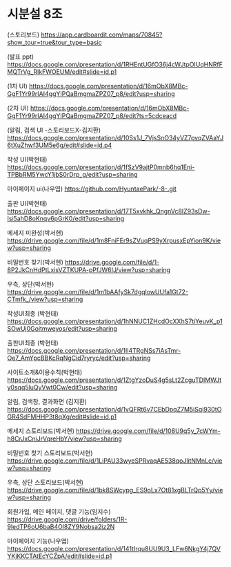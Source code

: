 # 시분설 8조

(스토리보드) https://app.cardboardit.com/maps/70845?show_tour=true&tour_type=basic

(발표 ppt) https://docs.google.com/presentation/d/1RHEntUGfO36j4cWJtpOIUqHNRfFMQTrVg_RlkFWOEUM/edit#slide=id.p1

(1차 UI) https://docs.google.com/presentation/d/16mObX8MBc-GgF1Yr99rIAI4ggYIPQaBmgmaZPZ07_p8/edit?usp=sharing

(2차 UI) https://docs.google.com/presentation/d/16mObX8MBc-GgF1Yr99rIAI4ggYIPQaBmgmaZPZ07_p8/edit?ts=5cdceacd

(알림, 검색 UI -스토리보드X-김지환) https://docs.google.com/presentation/d/10Ss1J_7VjsSnO34yVZ7pvqZVAaYJ6tXuZhwf3UM5e6g/edit#slide=id.p4

작성 UI(박현태) https://docs.google.com/presentation/d/1fSzV9ajtP0mnb6hq1Eni-TPBbRM5YwcY1jbS0rDrp_g/edit?usp=sharing

마이페이지 ui(나우엽)  https://github.com/HyuntaePark/-8-.git

출판 UI(박현태) https://docs.google.com/presentation/d/17T5xvkhk_QngnVc8IZ93sDw-Isi5ahD8oKnqv6pGrK0/edit?usp=sharing

메세지 미완성(박서현) https://drive.google.com/file/d/1m8FniFEr9sZVuqPS9yXrpusxEpYion9K/view?usp=sharing

비밀번호 찾기(박서현) https://drive.google.com/file/d/1-8P2JkCnHdPtLxisVZTKUPA-pPfJW6IJ/view?usp=sharing

우측, 상단(박서현) https://drive.google.com/file/d/1m1bAAfySk7dgqlowUUfa1Gt72-CTmfk_/view?usp=sharing

작성UI최종 (박현태) https://docs.google.com/presentation/d/1hNNUC1ZHcdOcXXhS7tiYeuvK_p1SOwUj0Goitmweyos/edit?usp=sharing

출판UI최종 (박현태) https://docs.google.com/presentation/d/1Il4TRgNSs7iAsTmr-Oe7_AmYpcBBKcRqNgCid7ryryc/edit?usp=sharing

사이트소개&이용수칙(박현태) https://docs.google.com/presentation/d/1ZtgYzoDuS4g5sLt2ZcguTDIMWJty0sqq5luQyVwt0Cw/edit?usp=sharing

알림, 검색창, 결과화면 (김지환) https://docs.google.com/presentation/d/1vQFRt6v7CEbDpqZ7M5iSqi930tOGR4SdFMHHP3t8qXg/edit#slide=id.p1

메세지 스토리보드(박서현) https://drive.google.com/file/d/108U9q5y_7cWYm-h8CrJxCniJrVqreHbY/view?usp=sharing

비밀번호 찾기 스토리보드(박서현) https://drive.google.com/file/d/1LiPAU33wyeSPRvaqAE538qoJlitNMnLc/view?usp=sharing

우측, 상단 스토리보드(박서현) https://drive.google.com/file/d/1bk8SWcypg_ES9oLx7Ot81xgBLTrQp5Yy/view?usp=sharing

회원가입, 메인 페이지, 댓글 기능(임지수) https://drive.google.com/drive/folders/1R-9ledTP6oU6baB4Ol8ZY9Nobsa2iz2N

마이페이지 기능(나우엽)  https://docs.google.com/presentation/d/141tIrqu8UU9U3_LFw6NkgY4j7QVYKjKKCTAtEcYCZpA/edit#slide=id.p1
